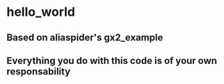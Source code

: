 # hello_world 
## Based on aliaspider's gx2_example  
## Everything you do with this code is of your own responsability  
  